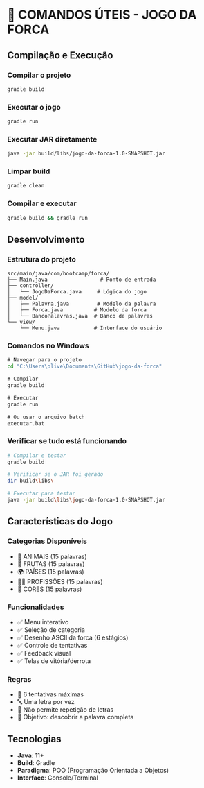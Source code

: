 # 🚀 COMANDOS ÚTEIS - JOGO DA FORCA

## Compilação e Execução

### Compilar o projeto
```bash
gradle build
```

### Executar o jogo
```bash
gradle run
```

### Executar JAR diretamente
```bash
java -jar build/libs/jogo-da-forca-1.0-SNAPSHOT.jar
```

### Limpar build
```bash
gradle clean
```

### Compilar e executar
```bash
gradle build && gradle run
```

## Desenvolvimento

### Estrutura do projeto
```
src/main/java/com/bootcamp/forca/
├── Main.java                 # Ponto de entrada
├── controller/
│   └── JogoDaForca.java     # Lógica do jogo
├── model/
│   ├── Palavra.java         # Modelo da palavra
│   ├── Forca.java          # Modelo da forca
│   └── BancoPalavras.java  # Banco de palavras
└── view/
    └── Menu.java           # Interface do usuário
```

### Comandos no Windows
```cmd
# Navegar para o projeto
cd "C:\Users\olive\Documents\GitHub\jogo-da-forca"

# Compilar
gradle build

# Executar
gradle run

# Ou usar o arquivo batch
executar.bat
```

### Verificar se tudo está funcionando
```bash
# Compilar e testar
gradle build

# Verificar se o JAR foi gerado
dir build\libs\

# Executar para testar
java -jar build\libs\jogo-da-forca-1.0-SNAPSHOT.jar
```

## Características do Jogo

### Categorias Disponíveis
- 🐾 ANIMAIS (15 palavras)
- 🍎 FRUTAS (15 palavras)  
- 🌍 PAÍSES (15 palavras)
- 👨‍⚕️ PROFISSÕES (15 palavras)
- 🎨 CORES (15 palavras)

### Funcionalidades
- ✅ Menu interativo
- ✅ Seleção de categoria
- ✅ Desenho ASCII da forca (6 estágios)
- ✅ Controle de tentativas
- ✅ Feedback visual
- ✅ Telas de vitória/derrota

### Regras
- 📝 6 tentativas máximas
- 🔤 Uma letra por vez
- 🙅 Não permite repetição de letras
- 🎯 Objetivo: descobrir a palavra completa

## Tecnologias
- **Java**: 11+
- **Build**: Gradle
- **Paradigma**: POO (Programação Orientada a Objetos)
- **Interface**: Console/Terminal
